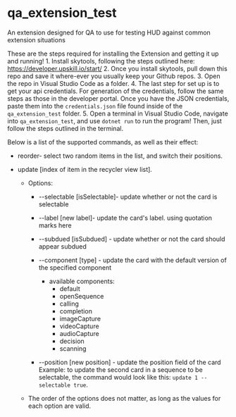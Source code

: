 # qa_extension_test
An extension designed for QA to use for testing HUD against common extension situations

These are the steps required for installing the Extension and getting it up and running! 
	1. Install skytools, following the steps outlined here: https://developer.upskill.io/start/ 
	2. Once you install skytools, pull down this repo and save it where-ever you usually keep your Github repos. 
	3. Open the repo in Visual Studio Code as a folder. 
	4. The last step for set up is to get your api credentials. For generation of the credentials, follow the same steps as those in the developer portal. Once you have the JSON credentials, paste them into the `credentials.json` file found inside of the `qa_extension_test` folder. 
	5. Open a terminal in Visual Studio Code, navigate into `qa_extension_test`, and use `dotnet run` to run the program! Then, just follow the steps outlined in the terminal. 


Below is a list of the supported commands, as well as their effect: 
- reorder- select two random items in the list, and switch their positions. 


- update [index of item in the recycler view list]. 
	- Options: 
		- --selectable [isSelectable]- update whether or not the card is selectable 
		- --label [new label]- update the card's label. using quotation marks here
		- --subdued [isSubdued] - update whether or not the card should appear subdued 
		- --component [type] - update the card with the default version of the specified component 
			- available components: 
				- default
				- openSequence
				- calling 
				- completion
				- imageCapture
				- videoCapture
				- audioCapture
				- decision
				- scanning
				
		- --position [new position] - update the position field of the card 
		Example: to update the second card in a sequence to be selectable, the command would look like this: `update 1 --selectable true`.
	- The order of the options does not matter, as long as the values for each option are valid. 
		
